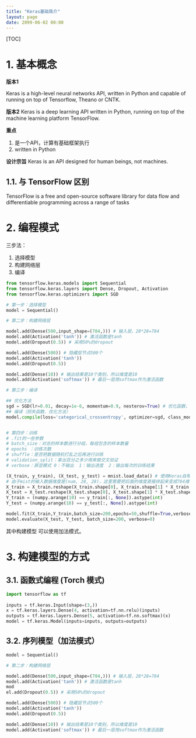 ```yaml
---
title: "Keras基础简介"
layout: page
date: 2099-06-02 00:00
---
```


[TOC]


# 1. 基本概念

**版本1**

Keras is a high-level neural networks API, written in Python and capable of running on top of Tensorflow, Theano or CNTK. 

**版本2**
Keras is a deep learning API written in Python, running on top of the machine learning platform TensorFlow.

**重点**
1. 是一个API，计算有基础框架执行
2. written in Python


**设计宗旨**
Keras is an API designed for human beings, not machines.



## 1.1. 与 TensorFlow 区别
TensorFlow is a free and open-source software library for data flow and differentiable programming across a range of tasks




# 2. 编程模式

三步法：
1. 选择模型
2. 构建网络层
3. 编译


```python 
from tensorflow.keras.models import Sequential  
from tensorflow.keras.layers import Dense, Dropout, Activation
from tensorflow.keras.optimizers import SGD  

# 第一步：选择模型
model = Sequential()

# 第二步：构建网络层

model.add(Dense(500,input_shape=(784,))) # 输入层，28*28=784  
model.add(Activation('tanh')) # 激活函数是tanh  
model.add(Dropout(0.5)) # 采用50%的dropout

model.add(Dense(500)) # 隐藏层节点500个  
model.add(Activation('tanh'))  
model.add(Dropout(0.5))

model.add(Dense(10)) # 输出结果是10个类别，所以维度是10  
model.add(Activation('softmax')) # 最后一层用softmax作为激活函数

# 第三步：编译

## 优化方法
sgd = SGD(lr=0.01, decay=1e-6, momentum=0.9, nesterov=True) # 优化函数，设定学习率（lr）等参数  
## 编译（损失函数、优化方法）
model.compile(loss='categorical_crossentropy', optimizer=sgd, class_mode='categorical') # 使用交叉熵作为loss函数


# 第四步：训练
# .fit的一些参数
# batch_size：对总的样本数进行分组，每组包含的样本数量
# epochs ：训练次数
# shuffle：是否把数据随机打乱之后再进行训练
# validation_split：拿出百分之多少用来做交叉验证
# verbose：屏显模式 0：不输出  1：输出进度  2：输出每次的训练结果

(X_train, y_train), (X_test, y_test) = mnist.load_data() # 使用Keras自带的mnist工具读取数据（第一次需要联网）
# 由于mist的输入数据维度是(num, 28, 28)，这里需要把后面的维度直接拼起来变成784维  
X_train = X_train.reshape(X_train.shape[0], X_train.shape[1] * X_train.shape[2]) 
X_test = X_test.reshape(X_test.shape[0], X_test.shape[1] * X_test.shape[2])  
Y_train = (numpy.arange(10) == y_train[:, None]).astype(int) 
Y_test = (numpy.arange(10) == y_test[:, None]).astype(int)

model.fit(X_train,Y_train,batch_size=200,epochs=50,shuffle=True,verbose=0,validation_split=0.3)
model.evaluate(X_test, Y_test, batch_size=200, verbose=0)
```

其中构建模型 可以使用加法模式。

# 3. 构建模型的方式

## 3.1. 函数式编程 (Torch 模式)

```python 
import tensorflow as tf
 
inputs = tf.keras.Input(shape=(3,))
x = tf.keras.layers.Dense(4, activation=tf.nn.relu)(inputs)
outputs = tf.keras.layers.Dense(5, activation=tf.nn.softmax)(x)
model = tf.keras.Model(inputs=inputs, outputs=outputs)

```
## 3.2. 序列模型（加法模式）

```python
model = Sequential()

# 第二步：构建网络层

model.add(Dense(500,input_shape=(784,))) # 输入层，28*28=784  
model.add(Activation('tanh')) # 激活函数是tanh  
mod
el.add(Dropout(0.5)) # 采用50%的dropout

model.add(Dense(500)) # 隐藏层节点500个  
model.add(Activation('tanh'))  
model.add(Dropout(0.5))

model.add(Dense(10)) # 输出结果是10个类别，所以维度是10  
model.add(Activation('softmax')) # 最后一层用softmax作为激活函数

```